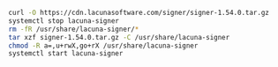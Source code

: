 ﻿```sh
curl -O https://cdn.lacunasoftware.com/signer/signer-1.54.0.tar.gz
systemctl stop lacuna-signer
rm -fR /usr/share/lacuna-signer/*
tar xzf signer-1.54.0.tar.gz -C /usr/share/lacuna-signer
chmod -R a=,u+rwX,go+rX /usr/share/lacuna-signer
systemctl start lacuna-signer
```
